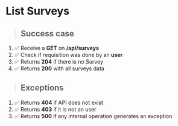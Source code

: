 # List Surveys

> ## Success case

1. ✅ Receive a **GET** on **/api/surveys**
2. ✅ Check if requisition was done by an **user**
3. ✅ Returns **204** if there is no Survey
4. ✅ Returns **200** with all surveys data

> ## Exceptions

1. ✅ Returns **404** if API does not exist
2. ✅ Returns **403** if it is not an user
3. ✅ Returns **500** if any internal operation generates an exception
